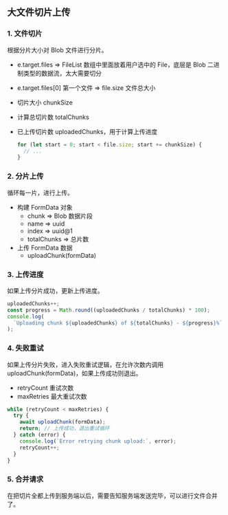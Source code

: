 ## 大文件切片上传

### 1. 文件切片

根据分片大小对 Blob 文件进行分片。

- e.target.files => FileList 数组中里面放着用户选中的 File，底层是 Blob 二进制类型的数据流，太大需要切分
- e.target.files[0] 第一个文件 => file.size 文件总大小
- 切片大小 chunkSize
- 计算总切片数 totalChunks
- 已上传切片数 uploadedChunks，用于计算上传进度

  ```ts
  for (let start = 0; start < file.size; start += chunkSize) {
    // ...
  }
  ```

### 2. 分片上传

循环每一片，进行上传。

- 构建 FormData 对象
  - chunk => Blob 数据片段
  - name => uuid
  - index => uuid@1
  - totalChunks => 总片数
- 上传 FormData 数据
  - uploadChunk(formData)

### 3. 上传进度

如果上传分片成功，更新上传进度。

```ts
uploadedChunks++;
const progress = Math.round((uploadedChunks / totalChunks) * 100);
console.log(
  `Uploading chunk ${uploadedChunks} of ${totalChunks} - ${progress}%`
);
```

### 4. 失败重试

如果上传分片失败，进入失败重试逻辑，在允许次数内调用 uploadChunk(formData)，如果上传成功则退出。

- retryCount 重试次数
- maxRetries 最大重试次数

```ts
while (retryCount < maxRetries) {
  try {
    await uploadChunk(formData);
    return; // 上传成功，退出重试循环
  } catch (error) {
    console.log(`Error retrying chunk upload:`, error);
    retryCount++;
  }
}
```

### 5. 合并请求

在把切片全都上传到服务端以后，需要告知服务端发送完毕，可以进行文件合并了。
